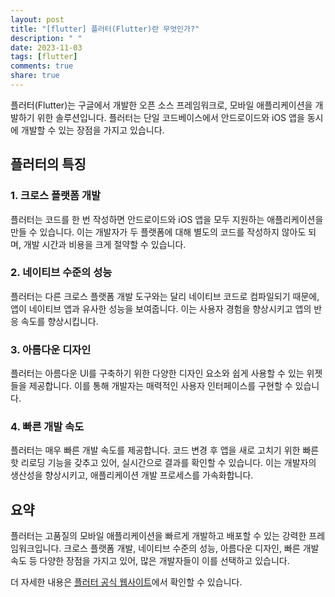 ```yaml
---
layout: post
title: "[flutter] 플러터(Flutter)란 무엇인가?"
description: " "
date: 2023-11-03
tags: [flutter]
comments: true
share: true
---
```


플러터(Flutter)는 구글에서 개발한 오픈 소스 프레임워크로, 모바일 애플리케이션을 개발하기 위한 솔루션입니다. 플러터는 단일 코드베이스에서 안드로이드와 iOS 앱을 동시에 개발할 수 있는 장점을 가지고 있습니다.

## 플러터의 특징

### 1. 크로스 플랫폼 개발

플러터는 코드를 한 번 작성하면 안드로이드와 iOS 앱을 모두 지원하는 애플리케이션을 만들 수 있습니다. 이는 개발자가 두 플랫폼에 대해 별도의 코드를 작성하지 않아도 되며, 개발 시간과 비용을 크게 절약할 수 있습니다.

### 2. 네이티브 수준의 성능

플러터는 다른 크로스 플랫폼 개발 도구와는 달리 네이티브 코드로 컴파일되기 때문에, 앱이 네이티브 앱과 유사한 성능을 보여줍니다. 이는 사용자 경험을 향상시키고 앱의 반응 속도를 향상시킵니다.

### 3. 아름다운 디자인

플러터는 아름다운 UI를 구축하기 위한 다양한 디자인 요소와 쉽게 사용할 수 있는 위젯들을 제공합니다. 이를 통해 개발자는 매력적인 사용자 인터페이스를 구현할 수 있습니다.

### 4. 빠른 개발 속도

플러터는 매우 빠른 개발 속도를 제공합니다. 코드 변경 후 앱을 새로 고치기 위한 빠른 핫 리로딩 기능을 갖추고 있어, 실시간으로 결과를 확인할 수 있습니다. 이는 개발자의 생산성을 향상시키고, 애플리케이션 개발 프로세스를 가속화합니다.

## 요약

플러터는 고품질의 모바일 애플리케이션을 빠르게 개발하고 배포할 수 있는 강력한 프레임워크입니다. 크로스 플랫폼 개발, 네이티브 수준의 성능, 아름다운 디자인, 빠른 개발 속도 등 다양한 장점을 가지고 있어, 많은 개발자들이 이를 선택하고 있습니다.

더 자세한 내용은 [플러터 공식 웹사이트](https://flutter.dev/)에서 확인할 수 있습니다.